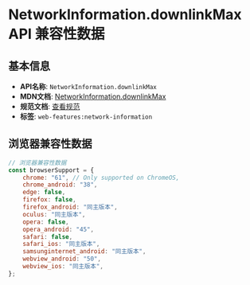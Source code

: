 # NetworkInformation.downlinkMax API 兼容性数据

## 基本信息

- **API名称**: `NetworkInformation.downlinkMax`
- **MDN文档**: [NetworkInformation.downlinkMax](https://developer.mozilla.org/docs/Web/API/NetworkInformation/downlinkMax)
- **规范文档**: [查看规范](https://wicg.github.io/netinfo/#dom-networkinformation-downlinkmax)
- **标签**: `web-features:network-information`

## 浏览器兼容性数据

```javascript
// 浏览器兼容性数据
const browserSupport = {
    chrome: "61", // Only supported on ChromeOS,
    chrome_android: "38",
    edge: false,
    firefox: false,
    firefox_android: "同主版本",
    oculus: "同主版本",
    opera: false,
    opera_android: "45",
    safari: false,
    safari_ios: "同主版本",
    samsunginternet_android: "同主版本",
    webview_android: "50",
    webview_ios: "同主版本",
};

```


